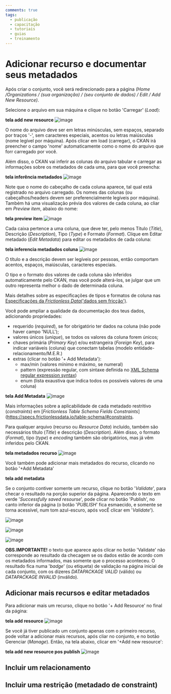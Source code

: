 ```yaml
---
comments: true
tags:
  - publicação
  - capacitação
  - tutoriais
  - guias
  - treinamento
---
```


# Adicionar recurso e documentar seus metadados

Após criar o conjunto, você será redirecionado para a página _(Home /Organizations / (sua organização) / (seu conjunto de dados) / Edit / Add New Resource)_.

Selecione o arquivo em sua máquina e clique no botão 'Carregar' (_Load_): 
	
**tela add new resource**
![image](https://user-images.githubusercontent.com/52294411/235779150-0a846533-bb46-4ae3-9d59-e5bda9520b8c.png)

O nome do arquivo deve ser em letras minúsculas, sem espaços, separado por traços '-', sem caracteres especiais, acentos ou letras maiúsculas (nome legível por máquina). Após clicar em load (carregar), o CKAN irá preencher o campo 'nome' automaticamente como o nome do arquivo que forr carregado por você.
	
Além disso, o CKAN vai inferir as colunas do arquivo tabular e carregar as informações sobre os metadados de cada uma, para que você preencha:

**tela inferência metadados**
![image](https://user-images.githubusercontent.com/52294411/235779423-197e18e0-89fe-41be-9fc6-90298e3971fe.png)

Note que o nome do cabeçalho de cada coluna aparece, tal qual está registrado no arquivo carregado. Os nomes das colunas (ou cabeçalhos/headers devem ser preferencialmente legíveis por máquina). Também há uma visualização prévia dos valores de cada coluna, ao cliar em _Preview item_, abaixo do nome:

**tela preview item**
![image](https://user-images.githubusercontent.com/52294411/235265080-a4f80f6c-dcae-4ea8-95e7-6cb4f2438213.png)
	
Cada caixa pertence a uma coluna, que deve ter, pelo menos Título (_Title_), Descrição (_Description_), Tipo (_Type_) e Formato (_Format_). Clique em Editar metadado (_Edit Metadata_) para editar os metadados de cada coluna:

**tela inferencia metadados coluna**
![image](https://user-images.githubusercontent.com/52294411/235264994-53357788-1dc7-4977-b4d3-050fd0773e9c.png)
	
O título e a descrição devem ser legíveis por pessoas, então comportam acentos, espaços, maiúsculas, caracteres especiais.

O tipo e o formato dos valores de cada coluna são inferidos automaticamente pelo CKAN, mas você pode alterá-los, se julgar que um outro representa melhor o dado de determinada coluna. 

Mais detalhes sobre as especificações de tipos e formatos de coluna nas [Especificações da _Frictionless Data_('dados sem fricção')](https://specs.frictionlessdata.io/table-schema/#field-descriptors).

Você pode ampliar a qualidade da documentação dos teus dados, adicionando propriedades:

- requerido (_required_), se for obrigatório ter dados na coluna (não pode haver campo 'NULL');
- valores únicos (_unique_), se todos os valores da coluna forem únicos;
- chaves primária (_Primary Key_) e/ou estrangeira (_Foreign Key_), para indicar variáveis (coluna) que conectam tabelas (modelo entidade-relacionamento/M.E.R.)
- extras (clicar no botão '+ Add Metadata'):
	- max/min (valores mínimo e máximo, se numeral)
	- pattern (expressão regular, com sintaxe definida no [XML Schema regular expression syntax](http://www.w3.org/TR/xmlschema-2/#regexs))
	- enum (lista exaustiva que indica todos os possíveis valores de uma coluna)

**tela Add Metadata**
![image](https://user-images.githubusercontent.com/52294411/235783577-3291d706-8633-4d3c-9d5d-0a248761fc7f.png)

Mais informações sobre a aplicabilidade de cada metadado restritivo (_constraints_) em [_Frictionless Table Schema Fields Constraints_](https://specs.frictionlessdata.io/table-schema/#constraints.

Para qualquer arquivo (recurso ou _Resource Data_) incluído, também são necessários título (_Title_) e descrição (_Description_). Além disso, o formato (_Format_), tipo (_type_) e _encoding_ também são obrigatórios, mas já vêm inferidos pelo CKAN.

**tela metadados recurso**
![image](https://user-images.githubusercontent.com/52294411/235780576-6b0c758c-9261-4776-b29d-7a62a5f66e04.png)

Você também pode adicionar mais metadados do recurso, clicando no botão '+Add Metadata'

**tela add metadata**


Se o conjunto contiver somente um recurso, clique no botão '_Validate_', para checar o resultado na porção superior da página. Aparecendo o texto em verde '_Successfully saved resourse_', pode clicar no botão 'Publish', no canto inferior da página (o botão '_PUBLISH_' fica esmaecido, e somente se torna acessível, num tom azul-escuro, após vocÊ clicar em '_Validate_'). 

![image](https://user-images.githubusercontent.com/52294411/235782539-3d554c36-f931-4398-983c-40e732691441.png)

![image](https://user-images.githubusercontent.com/52294411/235782711-44bca63d-11f7-4423-8bb4-1867c5ec6a08.png)

![image](https://user-images.githubusercontent.com/52294411/235782829-d41e5233-374b-4732-9e32-09bce15844e0.png)
	
**OBS.IMPORTANTE!** o texto que aparece após clicar no botão 'Validate' não corresponde ao resultado da checagem se os dados estão de acordo com os metadados informados, mas somente que o processo aconteceu. O resultado fica numa '_badge_' (ou etiqueta) de validação na página inicial de cada conjunto, com os dizeres _DATAPACKAGE VALID_ (válido) ou _DATAPACKAGE INVALID_ (inválido).


## Adicionar mais recursos e editar metadados

Para adicionar mais um recurso, clique no botão '+ Add Resource' no final da página:

**tela add resource**
![image](https://user-images.githubusercontent.com/52294411/235264889-294a182e-4328-4b56-bc47-ef6b0d6ead0b.png)
	
Se você já tiver publicado um conjunto apenas com o primeiro recurso, pode voltar a adicionar mais recursos, após cliar no conjunto, e no botão Gerenciar (_Manage_). Então, na tela abaixo, clicar em '+Add new resource':

**tela add new resource pos publish**
![image](https://user-images.githubusercontent.com/52294411/235785430-e49fe674-331f-4275-90f6-4b358078a302.png)
	
## Incluir um relacionamento
	
## Incluir uma restrição (metadado de constraint)
	

